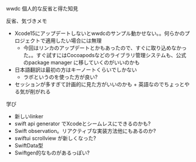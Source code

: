 wwdc 個人的な反省と得た知見

反省、気づきメモ

- Xcode15にアップデートしないとwwdcのサンプル動かせない。。何らかのプロジェクトで適用したい場合には無理
  - 今回はリンカのアップデートとかもあったので、すぐに取り込めなかった。。すぐ試すにはCocoapodsなどのライブラリ管理システムも、公式のpackage manager に移していくのがいいのかも
- 日本語翻訳は最初の方はキーノートくらいでしかない
  - ラボというのを使った方が良い?  
- セッションが多すぎて計画的に見た方がいいのかも + 英語なのでちょっとやる気が削がれる

学び

- 新しいlinker
- swift api generator でXcodeとシームレスにできるのかも?
- Swift observation。リアクティブな実装方法他にもあるのか?
- swiftui scrollview が新しくなった?
- SwiftData型
- Swiftgen的なものがあるっぽい?
